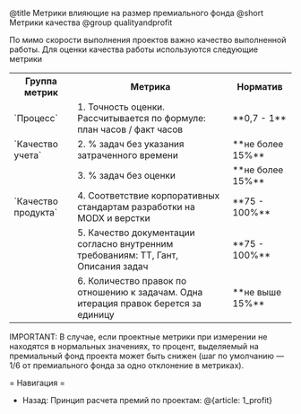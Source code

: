 @title Метрики влияющие на размер премиального фонда
@short Метрики качества
@group qualityandprofit

По мимо скорости выполнения проектов важно качество выполненной работы. Для оценки качества работы используются следующие метрики

<table>
    <tr>
        <th>Группа метрик</th>
        <th>Метрика</th>
        <th>Норматив</th>
    </tr>
    <tr>
        <td>`Процесс`</td>
        <td>1. Точность оценки. Рассчитывается по формуле: план часов / факт часов</td>
        <td>**0,7 - 1**</td>
    </tr>
    <tr>
        <td>`Качество учета`</td>
        <td>2. % задач без указания затраченного времени</td>
        <td>**не более 15%**</td>
    </tr>
    <tr>
        <td></td>
        <td>3. % задач без оценки</td>
        <td>**не более 15%**</td>
    </tr>
    <tr>
        <td>`Качество продукта`</td>
        <td>4. Соответствие корпоративных стандартам разработки на MODX и верстки</td>
        <td>**75 - 100%**</td>
    </tr>
    <tr>
        <td></td>
        <td>5. Качество документации согласно внутренним требованиям: ТТ, Гант, Описания задач</td>
        <td>**75 - 100%**</td>
    </tr>
    <tr>
        <td></td>
        <td>6. Количество правок по отношению к задачам. Одна итерация правок берется за единицу</td>
        <td>**не выше 15%**</td>
    </tr>
</table>

IMPORTANT: В случае, если проектные метрики при измерении не находятся в нормальных значениях, то процент, выделяемый на премиальный фонд проекта может быть снижен (шаг по умолчанию — 1/6 от премиального фонда за одно отклонение в метриках).

= Навигация =
- Назад: Принцип расчета премий по проектам: @{article: 1_profit}